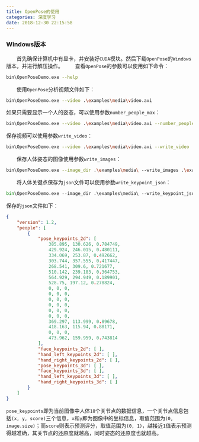 ```yaml
---
title: OpenPose的使用
categories: 深度学习
date: 2018-12-30 22:15:58
---
```

### Windows版本

&emsp;&emsp;首先确保计算机中有显卡，并安装好`CUDA`模块。然后下载`OpenPose`的`Windows`版本，并进行解压操作。<!--more-->
&emsp;&emsp;查看`OpenPose`的参数可以使用如下命令：

``` bash
bin\OpenPoseDemo.exe --help
```

&emsp;&emsp;使用`OpenPose`分析视频文件如下：

``` bash
bin\OpenPoseDemo.exe --video .\examples\media\video.avi
```

如果只需要显示一个人的姿态，可以使用参数`number_people_max`：

``` bash
bin\OpenPoseDemo.exe --video .\examples\media\video.avi --number_people_max 1
```

保存视频可以使用参数`write_video`：

``` bash
bin\OpenPoseDemo.exe --video .\examples\media\video.avi --write_video .\examples\video.avi
```

&emsp;&emsp;保存人体姿态的图像使用参数`write_images`：

``` bash
bin\OpenPoseDemo.exe --image_dir .\examples\media\ --write_images .\examples\media\images\
```

&emsp;&emsp;将人体关键点保存为`json`文件可以使用参数`write_keypoint_json`：

``` python
bin\OpenPoseDemo.exe --image_dir .\examples\media\ --write_keypoint_json .\examples\media\json\
```

保存的`json`文件如下：

``` json
{
    "version": 1.2,
    "people": [
        {
            "pose_keypoints_2d": [
                385.895, 130.626, 0.784749,
                429.924, 246.015, 0.480111,
                334.069, 253.87, 0.492662,
                303.744, 357.555, 0.417447,
                268.541, 309.6, 0.721677,
                510.142, 239.183, 0.364753,
                564.929, 294.949, 0.189901,
                528.75, 197.12, 0.278824,
                0, 0, 0,
                0, 0, 0,
                0, 0, 0,
                0, 0, 0,
                0, 0, 0,
                0, 0, 0,
                369.297, 113.999, 0.89678,
                418.163, 115.94, 0.88171,
                0, 0, 0,
                473.962, 159.959, 0.743814
            ],
            "face_keypoints_2d": [ ],
            "hand_left_keypoints_2d": [ ],
            "hand_right_keypoints_2d": [ ],
            "pose_keypoints_3d": [ ],
            "face_keypoints_3d": [ ],
            "hand_left_keypoints_3d": [ ],
            "hand_right_keypoints_3d": [ ]
        }
    ]
}
```

`pose_keypoints`即为当前图像中人体`18`个关节点的数据信息，一个关节点信息包括`(x, y, score)`三个信息，`x`和`y`即为图像中的坐标信息，取值范围为`(0, image.size)`；而`score`则表示预测评分，取值范围为`(0, 1)`，越接近`1`值表示预测得越准确，其关节点的还原度就越高，同时姿态的还原度也就越高。